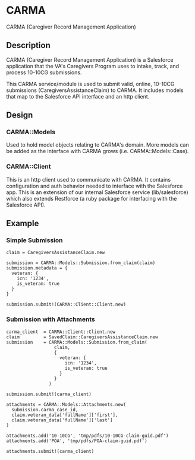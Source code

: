 # CARMA
CARMA (Caregiver Record Management Application)

## Description
CARMA (Caregiver Record Management Application) is a Salesforce application that the VA's Caregivers Program uses to intake, track, and process 10-10CG submissions.

This CARMA service/module is used to submit valid, online, 10-10CG submissions (CaregiversAssistanceClaim) to CARMA. It includes models that map to the Salesforce API interface and an http client.

## Design

### CARMA::Models
Used to hold model objects relating to CARMA's domain. More models can be added as the interface with CARMA grows (i.e. CARMA::Models::Case).

### CARMA::Client
This is an http client used to communicate with CARMA. It contains configuration and auth behavior needed to interface with the Salesforce app. This is an extension of our internal Salesforce service (lib/salesforce) which also extends Restforce (a ruby package for interfacing with the Salesforce API).

## Example

### Simple Submission
```
claim = CaregiversAssistanceClaim.new

submission = CARMA::Models::Submission.from_claim(claim)
submission.metadata = {
  veteran: {
    icn: '1234',
    is_veteran: true
  }
}

submission.submit!(CARMA::Client::Client.new)
```

### Submission with Attachments 
```
carma_client  = CARMA::Client::Client.new
claim         = SavedClaim::CaregiversAssistanceClaim.new
submission    = CARMA::Models::Submission.from_claim(
                  claim,
                  {
                    veteran: {
                      icn: '1234',
                      is_veteran: true
                    }
                  }
                )

submission.submit!(carma_client)

attachments = CARMA::Models::Attachments.new(
  submission.carma_case_id,
  claim.veteran_data['fullName']['first'],
  claim.veteran_data['fullName']['last']
)

attachments.add('10-10CG', 'tmp/pdfs/10-10CG-claim-guid.pdf')
attachments.add('POA', 'tmp/pdfs/POA-claim-guid.pdf')

attachments.submit!(carma_client)
```
